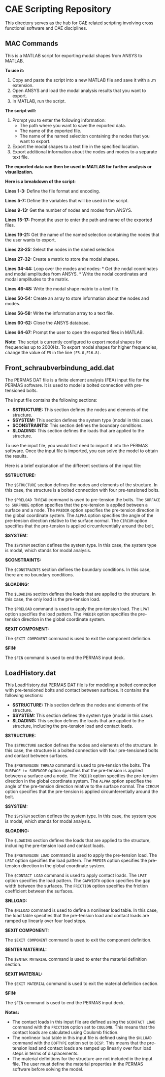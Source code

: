 
# CAE Scripting Repository

This directory serves as the hub for CAE related scripting involving cross functional software and CAE disciplines.

## MAC Commands

This is a MATLAB script for exporting modal shapes from ANSYS to MATLAB.

**To use it:**

1. Copy and paste the script into a new MATLAB file and save it with a .m extension.
2. Open ANSYS and load the modal analysis results that you want to export.
3. In MATLAB, run the script.

**The script will:**

1. Prompt you to enter the following information:
    * The path where you want to save the exported data.
    * The name of the exported file.
    * The name of the named selection containing the nodes that you want to export.
2. Export the modal shapes to a text file in the specified location.
3. Export additional information about the nodes and modes to a separate text file.

**The exported data can then be used in MATLAB for further analysis or visualization.**

**Here is a breakdown of the script:**

**Lines 1-3:** Define the file format and encoding.

**Lines 5-7:** Define the variables that will be used in the script.

**Lines 9-13:** Get the number of nodes and modes from ANSYS.

**Lines 15-17:** Prompt the user to enter the path and name of the exported files.

**Lines 19-21:** Get the name of the named selection containing the nodes that the user wants to export.

**Lines 23-25:** Select the nodes in the named selection.

**Lines 27-32:** Create a matrix to store the modal shapes.

**Lines 34-44:** Loop over the modes and nodes:
    * Get the nodal coordinates and modal amplitudes from ANSYS.
    * Write the nodal coordinates and modal amplitudes to the matrix.

**Lines 46-48:** Write the modal shape matrix to a text file.

**Lines 50-54:** Create an array to store information about the nodes and modes.

**Lines 56-58:** Write the information array to a text file.

**Lines 60-62:** Close the ANSYS database.

**Lines 64-67:** Prompt the user to open the exported files in MATLAB.

**Note:** The script is currently configured to export modal shapes for frequencies up to 2000Hz. To export modal shapes for higher frequencies, change the value of `F5` in the line `(F5.0,E16.8)`.


## Front_schraubverbindung_add.dat

The PERMAS DAT file is a finite element analysis (FEA) input file for the PERMAS software. It is used to model a bolted connection with pre-tensioned bolts.

The input file contains the following sections:

* **$STRUCTURE:** This section defines the nodes and elements of the structure.
* **$SYSTEM:** This section defines the system type (modal in this case).
* **$CONSTRAINTS:** This section defines the boundary conditions.
* **$LOADING:** This section defines the loads that are applied to the structure.

To use the input file, you would first need to import it into the PERMAS software. Once the input file is imported, you can solve the model to obtain the results.

Here is a brief explanation of the different sections of the input file:

**$STRUCTURE:**

The `$STRUCTURE` section defines the nodes and elements of the structure. In this case, the structure is a bolted connection with four pre-tensioned bolts.

The `$PRELOAD THREAD` command is used to pre-tension the bolts. The `SURFACE to SURFNODE` option specifies that the pre-tension is applied between a surface and a node. The `PREDIR` option specifies the pre-tension direction in the global coordinate system. The `ALPHA` option specifies the angle of the pre-tension direction relative to the surface normal. The `CIRCUM` option specifies that the pre-tension is applied circumferentially around the bolt.

**$SYSTEM:**

The `$SYSTEM` section defines the system type. In this case, the system type is modal, which stands for modal analysis.

**$CONSTRAINTS:**

The `$CONSTRAINTS` section defines the boundary conditions. In this case, there are no boundary conditions.

**$LOADING:**

The `$LOADING` section defines the loads that are applied to the structure. In this case, the only load is the pre-tension load.

The `$PRELOAD` command is used to apply the pre-tension load. The `LPAT` option specifies the load pattern. The `PREDIR` option specifies the pre-tension direction in the global coordinate system.

**$EXIT COMPONENT:**

The `$EXIT COMPONENT` command is used to exit the component definition.

**$FIN:**

The `$FIN` command is used to end the PERMAS input deck.

## LoadHistory.dat

This LoadHistory.dat PERMAS DAT file is for modeling a bolted connection with pre-tensioned bolts and contact between surfaces. It contains the following sections:

* **$STRUCTURE:** This section defines the nodes and elements of the structure.
* **$SYSTEM:** This section defines the system type (modal in this case).
* **$LOADING:** This section defines the loads that are applied to the structure, including the pre-tension load and contact loads.

**$STRUCTURE:**

The `$STRUCTURE` section defines the nodes and elements of the structure. In this case, the structure is a bolted connection with four pre-tensioned bolts and contact between surfaces.

The `$PRETENSION THREAD` command is used to pre-tension the bolts. The `SURFACE to SURFNODE` option specifies that the pre-tension is applied between a surface and a node. The `PREDIR` option specifies the pre-tension direction in the global coordinate system. The `ALPHA` option specifies the angle of the pre-tension direction relative to the surface normal. The `CIRCUM` option specifies that the pre-tension is applied circumferentially around the bolt.

**$SYSTEM:**

The `$SYSTEM` section defines the system type. In this case, the system type is modal, which stands for modal analysis.

**$LOADING:**

The `$LOADING` section defines the loads that are applied to the structure, including the pre-tension load and contact loads.

The `$PRETENSION LOAD` command is used to apply the pre-tension load. The `LPAT` option specifies the load pattern. The `PREDIR` option specifies the pre-tension direction in the global coordinate system.

The `$CONTACT LOAD` command is used to apply contact loads. The `LPAT` option specifies the load pattern. The `GAPWIDTH` option specifies the gap width between the surfaces. The `FRICTION` option specifies the friction coefficient between the surfaces.

**$NLLOAD:**

The `$NLLOAD` command is used to define a nonlinear load table. In this case, the load table specifies that the pre-tension load and contact loads are ramped up linearly over four load steps.

**$EXIT COMPONENT:**

The `$EXIT COMPONENT` command is used to exit the component definition.

**$ENTER MATERIAL:**

The `$ENTER MATERIAL` command is used to enter the material definition section.

**$EXIT MATERIAL:**

The `$EXIT MATERIAL` command is used to exit the material definition section.

**$FIN:**

The `$FIN` command is used to end the PERMAS input deck.

**Notes:**

* The contact loads in this input file are defined using the `$CONTACT LOAD` command with the `FRICTION` option set to `COULOMB`. This means that the contact loads are calculated using Coulomb friction.
* The nonlinear load table in this input file is defined using the `$NLLOAD` command with the `DOFTYPE` option set to `DISP`. This means that the pre-tension load and contact loads are ramped up linearly over four load steps in terms of displacements.
* The material definitions for the structure are not included in the input file. The user must define the material properties in the PERMAS software before solving the model.